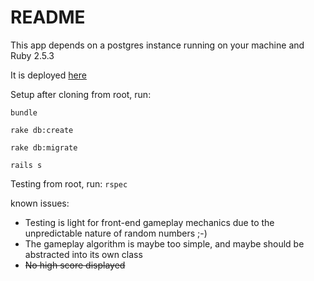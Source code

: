 # README
This app depends on a postgres instance running on your machine and Ruby 2.5.3

It is deployed [here](https://thawing-taiga-27950.herokuapp.com/)

Setup after cloning from root, run:


`bundle`


`rake db:create`


`rake db:migrate`


`rails s`


Testing from root, run:
`rspec`


known issues:
* Testing is light for front-end gameplay mechanics due to the unpredictable nature of random numbers ;-)
* The gameplay algorithm is maybe too simple, and maybe should be abstracted into its own class
* ~~No high score displayed~~
